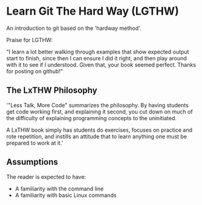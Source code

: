 # Learn Git The Hard Way (LGTHW)

An introduction to git based on the 'hardway method'.

Praise for LGTHW:

"I learn a lot better walking through examples that show expected output start to finish, since then I can ensure I did it right, and then play around with it to see if I understood. Given that, your book seemed perfect. Thanks for posting on github!"

## The LxTHW Philosophy

'"Less Talk, More Code" summarizes the philosophy. By having students get code
working first, and explaining it second, you cut down on much of the difficulty
of explaining programming concepts to the uninitiated.

A LxTHW book simply has students do exercises, focuses on practice and rote
repetition, and instills an attitude that to learn anything one must be prepared
to work at it.'

## Assumptions

The reader is expected to have:

- A familiarity with the command line
- A familiarity with basic Linux commands
